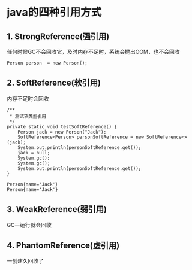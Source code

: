 # java的四种引用方式

## 1. StrongReference(强引用)

任何时候GC不会回收它，及时内存不足时，系统会抛出OOM，也不会回收

```
Person person  = new Person();
```
## 2. SoftReference(软引用)

内存不足时会回收

```
/**
 * 测试软类型引用
 */
private static void testSoftReference() {
    Person jack = new Person("Jack");
    SoftReference<Person> personSoftReference = new SoftReference<>(jack);
    System.out.println(personSoftReference.get());
    jack = null;
    System.gc();
    System.gc();
    System.out.println(personSoftReference.get());
}
```
```
Person{name='Jack'}
Person{name='Jack'}
```

## 3. WeakReference(弱引用)

GC一运行就会回收

## 4. PhantomReference(虚引用)

一创建久回收了
